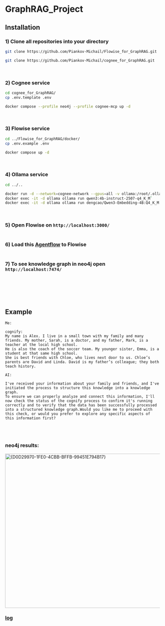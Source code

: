 # GraphRAG_Project
## Installation
### 1) Clone all repositories into your directory
```bash 
git clone https://github.com/Piankov-Michail/Flowise_for_GraphRAG.git
```
```bash 
git clone https://github.com/Piankov-Michail/cognee_for_GraphRAG.git
```
<br>

### 2) Cognee service
```bash 
cd cognee_for_GraphRAG/
cp .env.template .env

docker compose --profile neo4j --profile cognee-mcp up -d
```
<br>

### 3) Flowise service
```bash 
cd ../Flowise_for_GraphRAG/docker/
cp .env.example .env

docker compose up -d
```
<br>

### 4) Ollama service
```bash
cd ../..

docker run -d --network=cognee-network --gpus=all -v ollama:/root/.ollama --name ollama ollama/ollama`
docker exec -it -d ollama ollama run qwen3:4b-instruct-2507-q4_K_M`
docker exec -it -d ollama ollama run dengcao/Qwen3-Embedding-4B:Q4_K_M
```
<br>

### 5) Open Flowise on `http://localhost:3000/` <br> <br>
### 6) Load this [Agentflow](https://github.com/Piankov-Michail/GraphRAG_Flowise/blob/6b990d15b47b869256466d47c89f7205c49ffa6a/GraphRAG%20Agents.json) to Flowise <br> <br>
### 7) To see knowledge graph in neo4j open `http://localhost:7474/` <br> <br>
<br> <br> <br>
## Example
```text
Me:

cognify:
My name is Alex. I live in a small town with my family and many friends. My mother, Sarah, is a doctor, and my father, Mark, is a teacher at the local high school.
He is also the coach of the soccer team. My younger sister, Emma, is a student at that same high school.
She is best friends with Chloe, who lives next door to us. Chloe’s parents are David and Linda. David is my father’s colleague; they both teach history.
```
```text
AI: 

I've received your information about your family and friends, and I've initiated the process to structure this knowledge into a knowledge graph.
To ensure we can properly analyze and connect this information, I'll now check the status of the cognify process to confirm it's running correctly and to verify that the data has been successfully processed into a structured knowledge graph.Would you like me to proceed with this check, or would you prefer to explore any specific aspects of this information first?
```
<br> <br>
### neo4j results:
<img width="1515" height="500" alt="{D0D29970-1FE0-4CBB-BFFB-99451E794B17}" src="https://github.com/user-attachments/assets/e06139cb-2c5c-42c9-9c9f-7362717d0d7b" />

### [log](https://github.com/Piankov-Michail/GraphRAG_Flowise/blob/main/log.txt)
